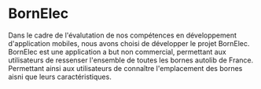 # BornElec
Dans le cadre de l'évalutation de nos compétences en développement d'application mobiles, nous avons choisi de développer le projet BornElec.
BornElec est une application a but non commercial, permettant aux utilisateurs de ressenser l'ensemble de toutes les bornes autolib de France.
Permettant ainsi aux utilisateurs de connaître l'emplacement des bornes aisni que leurs caractéristiques.
